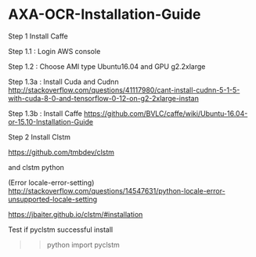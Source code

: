 # AXA-OCR-Installation-Guide
Step 1 Install Caffe

Step 1.1 : Login AWS console

Step 1.2 : Choose AMI type Ubuntu16.04 and GPU g2.2xlarge



Step 1.3a : Install Cuda and Cudnn
http://stackoverflow.com/questions/41117980/cant-install-cudnn-5-1-5-with-cuda-8-0-and-tensorflow-0-12-on-g2-2xlarge-instan

Step 1.3b : Install Caffe
https://github.com/BVLC/caffe/wiki/Ubuntu-16.04-or-15.10-Installation-Guide



Step 2 Install Clstm

https://github.com/tmbdev/clstm

and clstm python 

(Error locale-error-setting)
http://stackoverflow.com/questions/14547631/python-locale-error-unsupported-locale-setting

https://jbaiter.github.io/clstm/#installation

Test if pyclstm successful install 
>>python
>>import pyclstm


